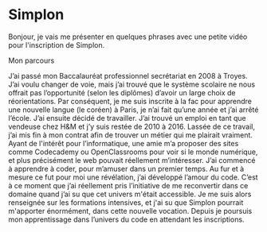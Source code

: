 # Simplon

Bonjour, je vais me présenter en quelques phrases avec une petite vidéo pour l'inscription de Simplon.

Mon parcours

J’ai passé mon Baccalauréat professionnel secrétariat en 2008 à Troyes. J’ai voulu changer de voie, 
mais j’ai trouvé que le système scolaire ne nous offrait pas l’opportunité (selon les diplômes) 
d’avoir un large choix de réorientations. Par conséquent, je me suis inscrite à la fac pour apprendre 
une nouvelle langue (le coréen) à Paris, je n’ai fait qu’une année et j’ai arrêté l’école. J’ai ensuite 
décidé de travailler. J’ai trouvé un emploi en tant que vendeuse chez H&M et j’y suis restée de 2010 à 2016. 
Lassée de ce travail, j’ai mis fin à mon contrat afin de trouver un métier qui me plairait vraiment. 
Ayant de l'intérêt pour l’informatique, une amie m’a proposer des sites comme Codecademy ou OpenClassrooms 
pour voir si le monde numérique, et plus précisément le web pouvait réellement m’intéresser. J’ai commencé 
à apprendre à coder, pour m’amuser dans un premier temps. Au fur et à mesure ce fut pour moi une révélation, 
j’ai développé l’amour du code. C’est à ce moment que j’ai réellement pris l’initiative de me reconvertir 
dans ce domaine quand j’ai su que cet univers m'était accessible. Je me suis alors renseignée sur les 
formations intensives, et j'ai su que Simplon pourrait m'apporter énormément, dans cette nouvelle vocation.
Depuis je poursuis mon apprentissage dans l’univers du code en attendant les inscriptions.